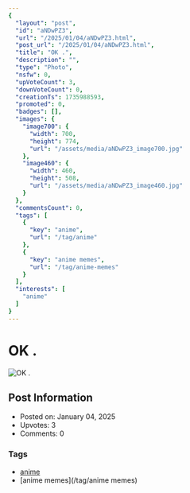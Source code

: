 ```yaml
---
{
  "layout": "post",
  "id": "aNDwPZ3",
  "url": "/2025/01/04/aNDwPZ3.html",
  "post_url": "/2025/01/04/aNDwPZ3.html",
  "title": "OK .",
  "description": "",
  "type": "Photo",
  "nsfw": 0,
  "upVoteCount": 3,
  "downVoteCount": 0,
  "creationTs": 1735988593,
  "promoted": 0,
  "badges": [],
  "images": {
    "image700": {
      "width": 700,
      "height": 774,
      "url": "/assets/media/aNDwPZ3_image700.jpg"
    },
    "image460": {
      "width": 460,
      "height": 508,
      "url": "/assets/media/aNDwPZ3_image460.jpg"
    }
  },
  "commentsCount": 0,
  "tags": [
    {
      "key": "anime",
      "url": "/tag/anime"
    },
    {
      "key": "anime memes",
      "url": "/tag/anime-memes"
    }
  ],
  "interests": [
    "anime"
  ]
}
---
```


# OK .

![OK .](/assets/media/aNDwPZ3_image700.jpg)

## Post Information

- Posted on: January 04, 2025
- Upvotes: 3
- Comments: 0

### Tags

- [anime](/tag/anime)
- [anime memes](/tag/anime memes)

